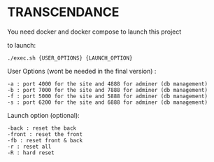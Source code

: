 # TRANSCENDANCE

You need docker and docker compose to launch this project

to launch: 
```
./exec.sh {USER_OPTIONS} {LAUNCH_OPTION}
```
User Options (wont be needed in the final version) :
```
-a : port 4000 for the site and 4888 for adminer (db management)
-b : port 7000 for the site and 7888 for adminer (db management)
-f : port 5000 for the site and 5888 for adminer (db management)
-s : port 6200 for the site and 6888 for adminer (db management)
```

Launch option (optional):
```
-back : reset the back
-front : reset the front
-fb : reset front & back
-r : reset all
-R : hard reset 
```

